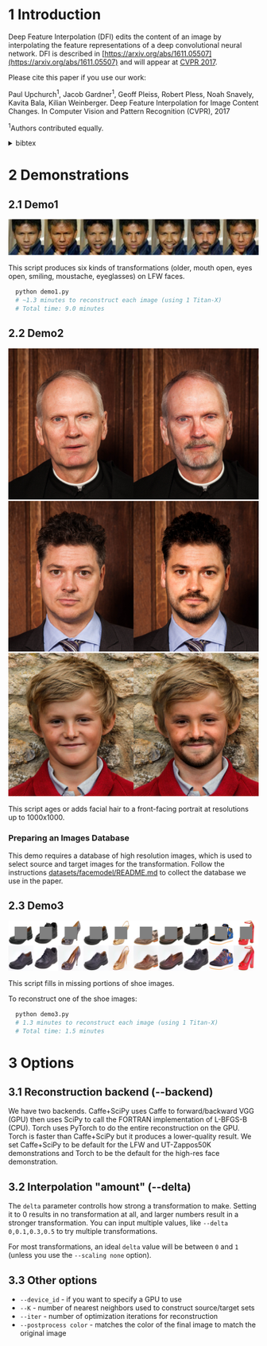 # 1 Introduction

Deep Feature Interpolation (DFI) edits the content of an image by interpolating the feature representations of a deep convolutional neural network. DFI is described in [https://arxiv.org/abs/1611.05507](https://arxiv.org/abs/1611.05507) and will appear at [CVPR 2017](http://cvpr2017.thecvf.com/).

Please cite this paper if you use our work:

Paul Upchurch<sup>1</sup>, Jacob Gardner<sup>1</sup>, Geoff Pleiss, Robert Pless, Noah Snavely, Kavita Bala, Kilian Weinberger. Deep Feature Interpolation for Image Content Changes. In Computer Vision and Pattern Recognition (CVPR), 2017 

<sup>1</sup>Authors contributed equally.
<details>
  <summary>bibtex</summary>
  <pre>@inproceedings{upchurch2017deep,
  title={{D}eep {F}eature {I}nterpolation for Image Content Changes},
  author={Upchurch, Paul and Gardner, Jacob and Pleiss, Geoff and Pless, Robert and Snavely, Noah and Bala, Kavita and Weinberger, Kilian},
  booktitle={Computer Vision and Pattern Recognition (CVPR)},
  year={2017}
}</pre> 
</details>

# 2 Demonstrations

## 2.1 Demo1

![demo1](documentation/images/demo1_example.png)

This script produces six kinds of transformations (older, mouth open, eyes open, smiling, moustache, eyeglasses) on LFW faces.

```python
  python demo1.py
  # ~1.3 minutes to reconstruct each image (using 1 Titan-X)
  # Total time: 9.0 minutes
```

## 2.2 Demo2

![demo2](documentation/images/demo2_senior.jpg) ![demo2](documentation/images/demo2_man.jpg) ![demo2](documentation/images/demo2_kid.jpg)

This script ages or adds facial hair to a front-facing portrait at resolutions up to 1000x1000.

### Preparing an Images Database
This demo requires a database of high resolution images, which is used to select source and target
images for the transformation. Follow the instructions
[datasets/facemodel/README.md](datasets/facemodel/README.md) to collect the database we
use in the paper.

## 2.3 Demo3

![demo3](documentation/images/demo3_example.png)

This script fills in missing portions of shoe images.

To reconstruct one of the shoe images:
```python
  python demo3.py
  # 1.3 minutes to reconstruct each image (using 1 Titan-X)
  # Total time: 1.5 minutes
```

# 3 Options

## 3.1 Reconstruction backend (--backend)

We have two backends. Caffe+SciPy uses Caffe to forward/backward VGG
(GPU) then uses SciPy to call the FORTRAN implementation of L-BFGS-B
(CPU). Torch uses PyTorch to do the entire reconstruction on the
GPU. Torch is faster than Caffe+SciPy but it produces a lower-quality
result. We set Caffe+SciPy to be default for the LFW and UT-Zappos50K
demonstrations and Torch to be the default for the high-res face
demonstration.

## 3.2 Interpolation "amount" (--delta)

The `delta` parameter controlls how strong a transformation to make. Setting it to 0
results in no transformation at all, and larger numbers result in a stronger
transformation. You can input multiple values, like `--delta 0,0.1,0.3,0.5` to try
multiple transformations.

For most transformations, an ideal `delta` value will be between `0` and `1` (unless you use
the `--scaling none` option).

## 3.3 Other options

* `--device_id` - if you want to specify a GPU to use
* `--K` - number of nearest neighbors used to construct source/target sets
* `--iter` - number of optimization iterations for reconstruction
* `--postprocess color` - matches the color of the final image to match the original image
